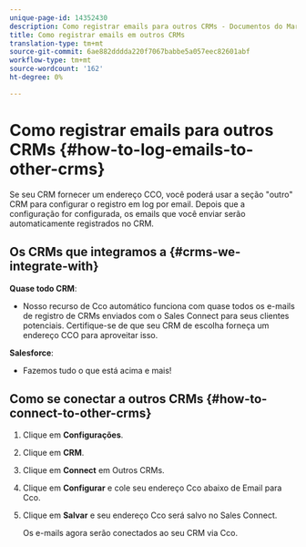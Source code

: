 ```yaml
---
unique-page-id: 14352430
description: Como registrar emails para outros CRMs - Documentos do Marketing - Documentação do produto
title: Como registrar emails em outros CRMs
translation-type: tm+mt
source-git-commit: 6ae882dddda220f7067babbe5a057eec82601abf
workflow-type: tm+mt
source-wordcount: '162'
ht-degree: 0%

---
```



# Como registrar emails para outros CRMs {#how-to-log-emails-to-other-crms}

Se seu CRM fornecer um endereço CCO, você poderá usar a seção &quot;outro&quot; CRM para configurar o registro em log por email. Depois que a configuração for configurada, os emails que você enviar serão automaticamente registrados no CRM.

## Os CRMs que integramos a {#crms-we-integrate-with}

**Quase todo CRM**:

* Nosso recurso de Cco automático funciona com quase todos os e-mails de registro de CRMs enviados com o Sales Connect para seus clientes potenciais. Certifique-se de que seu CRM de escolha forneça um endereço CCO para aproveitar isso.

**Salesforce**:

* Fazemos tudo o que está acima e mais!

## Como se conectar a outros CRMs {#how-to-connect-to-other-crms}

1. Clique em **Configurações**.
1. Clique em **CRM**.
1. Clique em **Connect** em Outros CRMs.
1. Clique em **Configurar** e cole seu endereço Cco abaixo de Email para Cco.
1. Clique em **Salvar** e seu endereço Cco será salvo no Sales Connect.

   Os e-mails agora serão conectados ao seu CRM via Cco.
